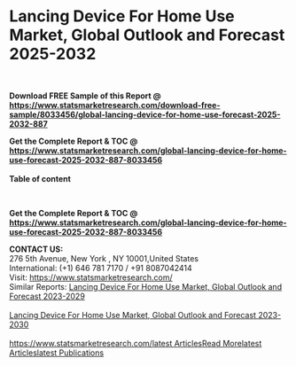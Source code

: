<h1>Lancing Device For Home Use Market, Global Outlook and Forecast 2025-2032</h1><br/><p><strong>Download FREE Sample of this Report @ <a href="https://www.statsmarketresearch.com/download-free-sample/8033456/global-lancing-device-for-home-use-forecast-2025-2032-887">https://www.statsmarketresearch.com/download-free-sample/8033456/global-lancing-device-for-home-use-forecast-2025-2032-887</a></strong></p><div><b>Get the Complete Report & TOC @ <a href="https://www.statsmarketresearch.com/global-lancing-device-for-home-use-forecast-2025-2032-887-8033456">https://www.statsmarketresearch.com/global-lancing-device-for-home-use-forecast-2025-2032-887-8033456</a></b></div><br><b>Table of content</b><p><br><div><b>Get the Complete Report & TOC @ <a href="https://www.statsmarketresearch.com/global-lancing-device-for-home-use-forecast-2025-2032-887-8033456">https://www.statsmarketresearch.com/global-lancing-device-for-home-use-forecast-2025-2032-887-8033456</a></b></div></p> <b>CONTACT US:</b><br>276 5th Avenue, New York , NY 10001,United States<br>International: (+1) 646 781 7170 / +91 8087042414<br>Visit: <a href="https://www.statsmarketresearch.com/">https://www.statsmarketresearch.com/</a><br>Similar Reports: <a href="https://www.statsmarketresearch.com/global-lancing-device-for-home-use-forecast-2025-2032-887-8033456">Lancing Device For Home Use Market, Global Outlook and Forecast 2023-2029</a><br/><br/><a href="https://www.statsmarketresearch.com/global-lancing-device-for-home-use-forecast-2025-2032-887-8033456">Lancing Device For Home Use Market, Global Outlook and Forecast 2023-2030</a><br/><br/><a href="https://gyeongbokgung.com">https://www.statsmarketresearch.com/</a><a href="https://hallyeomaritime.com">latest Articles</a><a href="https://jingwansa.com">Read More</a><a href=https://nguoiviet.jp/">latest Articles</a><a href="https://www.intelmarketresearch.com/">latest Publications</a>